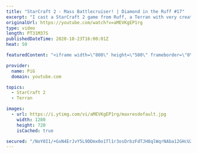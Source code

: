 ```yaml
---
title: "StarCraft 2 - Mass Battlecruiser! | Diamond in the Ruff #17"
excerpt: "I cast a StarCraft 2 game from Ruff, a Terran with very creative gameplay. His Protoss opponent gets a bit... mad.  Check out all episodes of 💎 Diamond in the Ruff: https://www.youtube.com/playlist?list=PLFUDU8AOevUfdEq20wYq8Sm9z3sc1yn0l Follow Ruff: https://www.twitch.tv/ruff13 | https://www.youtube.com/ruff_stuff"
originalUrl: https://youtube.com/watch?v=aMEVKgEP1rg
type: video
length: PT31M37S
publishedDateTime: 2020-10-23T16:00:01Z
heat: 50

featuredContent: "<iframe width=\"800\" height=\"500\" frameborder=\"0\" src=\"https://www.youtube.com/embed/aMEVKgEP1rg\" allow=\"accelerometer; autoplay; encrypted-media; gyroscope; picture-in-picture\" allowfullscreen></iframe>"

provider:
  name: PiG
  domain: youtube.com

topics:
  - StarCraft 2
  - Terran

images:
  - url: https://i.ytimg.com/vi/aMEVKgEP1rg/maxresdefault.jpg
    width: 1280
    height: 720
    isCached: true

secured: "/NoY0I1/+GxN4ErJvY5L9DDmx0o1Tl1r3osDrbzFdTJH8qlWqrNAba12GHcUZ38Q2ehc4x3rEQvQCAjeRsBBWDQQo9STHH3CZk9ybhDVzZrqP9zkv2ZQnXLEeM67eqQTsF0wO6FCgJd3O1sOCYAU0sN3zTt3wiepNOui2YRWrNmbJFUCjxmO6IoCGgBjSbiIPRLAOFp4gPr5X+6qn1nQ1vtIf3ldt36F06fzoR2Lcsk0/TWm0q2TcB3D5h+I2zVWs+ZyPCiFQfPoTcUlGXjE01SQd+ZA28FZE90ovDsle3jgbMRiT0Mdv2ueqaeaspXpurUrOfU8sP/pwf07aTtFRCEUi8RkkQmq74cgFjQcNOXtiVruwk2riMVmRKAtKKbSdGY+hX5nUvt6RrIo0SKakfPku1vlUqOoFmavqtK/kB0=;vVZScjaawHGPfVNyGsZePA=="
---
```


